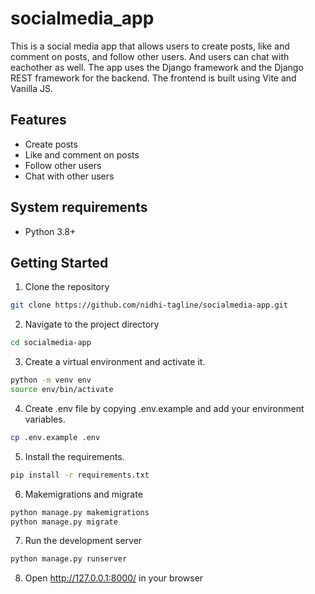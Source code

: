 # socialmedia_app
This is a social media app that allows users to create posts, like and comment on posts, and follow other users. And users can chat with eachother as well. The app uses the Django framework and the Django REST framework for the backend. The frontend is built using Vite and Vanilla JS.

## Features
- Create posts
- Like and comment on posts
- Follow other users
- Chat with other users

## System requirements
- Python 3.8+

## Getting Started
1. Clone the repository
```bash
git clone https://github.com/nidhi-tagline/socialmedia-app.git
```

2. Navigate to the project directory
```bash
cd socialmedia-app
```

3. Create a virtual environment and activate it.
```bash
python -m venv env
source env/bin/activate
```

4. Create .env file by copying .env.example and add your environment variables.
```bash
cp .env.example .env
```

5. Install the requirements.
```bash
pip install -r requirements.txt
```

6. Makemigrations and migrate
```bash
python manage.py makemigrations
python manage.py migrate
```

7. Run the development server
```bash
python manage.py runserver
```

8. Open http://127.0.0.1:8000/ in your browser
